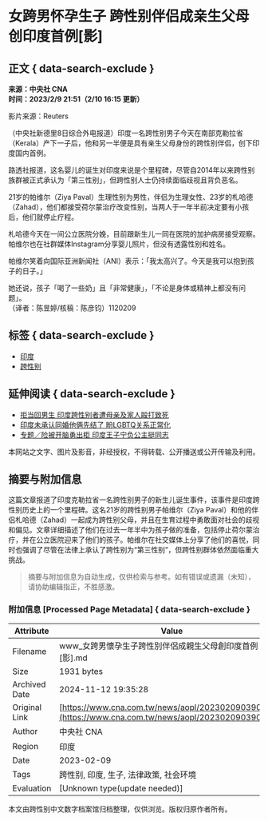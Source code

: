# 女跨男怀孕生子 跨性别伴侣成亲生父母创印度首例\[影\]

## 正文 { data-search-exclude }


**来源：中央社 CNA**  
**时间：2023/2/9 21:51（2/10 16:15 更新）**  

影片来源：Reuters

（中央社新德里8日综合外电报道）印度一名跨性别男子今天在南部克勒拉省（Kerala）产下一子后，他和另一半便是具有亲生父母身份的跨性别伴侣，创下印度国内首例。

路透社报道，这名婴儿的诞生对印度来说是个里程碑，尽管自2014年以来跨性别族群被正式承认为「第三性别」，但跨性别人士仍持续面临歧视且背负恶名。

21岁的帕维尔（Ziya Paval）生理性别为男性，伴侣为生理女性、23岁的札哈德（Zahad），他们都接受荷尔蒙治疗改变性别，当两人于一年半前决定要有小孩后，他们就停止疗程。

札哈德今天在一间公立医院分娩，目前跟新生儿一同在医院的加护病房接受观察。帕维尔也在社群媒体Instagram分享婴儿照片，但没有透露性别和姓名。

帕维尔笑着向国际亚洲新闻社（ANI）表示：「我太高兴了。今天是我可以抱到孩子的日子。」

她还说，孩子「喝了一些奶」且「非常健康」，「不论是身体或精神上都没有问题」。  
（译者：陈昱婷/核稿：陈彦钧）1120209

## 标签 { data-search-exclude }
- [印度](https://www.cna.com.tw/tag/6131/)
- [跨性别](https://www.cna.com.tw/tag/17699/)

## 延伸阅读 { data-search-exclude }
- [拒当回男生 印度跨性别者遭母亲及家人毆打致死](https://www.cna.com.tw/news/aopl/202112210406.aspx)
- [印度未承认同婚他俩先结了 盼LGBTQ关系正常化](https://www.cna.com.tw/news/aopl/202112200300.aspx)
- [专题／险被开脑勇出柜 印度王子宁负公主挺同志](https://www.cna.com.tw/news/aopl/202206240023.aspx)

本网站之文字、图片及影音，非经授权，不得转载、公开播送或公开传输及利用。
<!-- tcd_original_link https://www.cna.com.tw/news/aopl/202302090390.aspx -->
## 摘要与附加信息

<!-- tcd_abstract -->
这篇文章报道了印度克勒拉省一名跨性别男子的新生儿诞生事件，该事件是印度跨性别历史上的一个里程碑。这名21岁的跨性别男子帕维尔（Ziya Paval）和他的伴侣札哈德（Zahad）一起成为跨性别父母，并且在生育过程中勇敢面对社会的歧视和偏见。文章详细描述了他们在过去一年半中为孩子做的准备，包括停止荷尔蒙治疗，并在公立医院迎来了他们的孩子。帕维尔在社交媒体上分享了他们的喜悦，同时也强调了尽管在法律上承认了跨性别为“第三性别”，但跨性别群体依然面临重大挑战。
<!-- tcd_abstract_end -->

> 摘要与附加信息为自动生成，仅供检索与参考。如有错误或遗漏（未知），请协助编辑指正，不胜感激。

### 附加信息 [Processed Page Metadata] { data-search-exclude }

| Attribute       | Value                                  |
|-----------------|----------------------------------------|
| Filename        | www_女跨男懷孕生子跨性別伴侶成親生父母創印度首例[影].md                             |
| Size            | 1931 bytes                           |
| Archived Date   | 2024-11-12 19:35:28                             |
| Original Link   | [https://www.cna.com.tw/news/aopl/202302090390.aspx](https://www.cna.com.tw/news/aopl/202302090390.aspx)                       |
| Author          | 中央社 CNA                               |
| Region          | 印度                               |
| Date            | 2023-02-09                                 |
| Tags            | 跨性别, 印度, 生子, 法律政策, 社会环境                                 |
| Evaluation            | [Unknown type(update needed)]                                 |
<!-- tcd_table_end -->

本文由跨性别中文数字档案馆归档整理，仅供浏览。版权归原作者所有。
